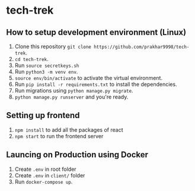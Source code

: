 # tech-trek

## How to setup development environment (Linux)
1. Clone this repository `git clone https://github.com/prakhar9998/tech-trek`.
2. `cd tech-trek`.
3. Run `source secretkeys.sh`  
4. Run `python3 -m venv env`.
5. `source env/bin/activate` to activate the virtual environment.
6. Run `pip install -r requirements.txt` to install the dependencies.
7. Run migrations using `python manage.py migrate`.
8. `python manage.py runserver` and you're ready.

## Setting up frontend 
1. `npm install` to add all the packages of react
2. `npm start` to run the frontend server

## Launcing on Production using Docker
1. Create `.env` in root folder
2. Create `.env` in `client/` folder
3. Run `docker-compose up`.
